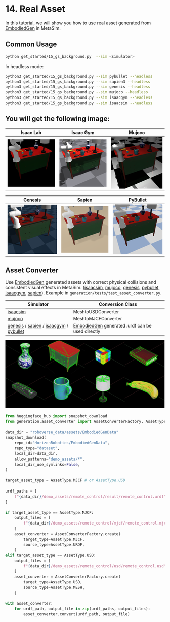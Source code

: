 #  14. Real Asset

In this tutorial, we will show you how to use real asset generated from [EmbodiedGen](https://github.com/HorizonRobotics/EmbodiedGen) in MetaSim.


## Common Usage
```bash
python get_started/15_gs_background.py  --sim <simulator>
```

In headless mode:
```bash
python3 get_started/15_gs_background.py --sim pybullet --headless
python3 get_started/15_gs_background.py --sim sapien3 --headless
python3 get_started/15_gs_background.py --sim genesis --headless
python3 get_started/15_gs_background.py --sim mujoco --headless
python3 get_started/15_gs_background.py --sim isaacgym --headless
python3 get_started/15_gs_background.py --sim isaacsim --headless
```

You will get the following image:
---
| Isaac Lab | Isaac Gym | Mujoco |
|:---:|:---:|:---:|
| ![Isaac Lab](../../../_static/standard_output/14_real_assets_isaacsim.png) | ![Isaac Gym](../../../_static/standard_output/14_real_assets_isaacgym.png) | ![Mujoco](../../../_static/standard_output/14_real_assets_mujoco.png) |

| Genesis | Sapien | PyBullet |
|:---:|:---:|:---:|
| ![Genesis](../../../_static/standard_output/14_real_assets_genesis.png) | ![Sapien](../../../_static/standard_output/14_real_assets_sapien3.png) | ![Pybullet](../../../_static/standard_output/14_real_assets_pybullet.png) |

## Asset Converter

Use [EmbodiedGen](https://github.com/HorizonRobotics/EmbodiedGen) generated assets with correct physical collisions and consistent visual effects in MetaSim.
([isaacsim](https://github.com/isaac-sim/IsaacSim), [mujoco](https://github.com/google-deepmind/mujoco), [genesis](https://github.com/Genesis-Embodied-AI/Genesis), [pybullet](https://github.com/bulletphysics/bullet3), [isaacgym](https://github.com/isaac-sim/IsaacGymEnvs), [sapien](https://github.com/haosulab/SAPIEN)).
Example in `generation/tests/test_asset_converter.py`.

| Simulator | Conversion Class |
|-----------|------------------|
| [isaacsim](https://github.com/isaac-sim/IsaacSim) | MeshtoUSDConverter |
| [mujoco](https://github.com/google-deepmind/mujoco) | MeshtoMJCFConverter |
| [genesis](https://github.com/Genesis-Embodied-AI/Genesis) / [sapien](https://github.com/haosulab/SAPIEN) / [isaacgym](https://github.com/isaac-sim/IsaacGymEnvs) / [pybullet](https://github.com/bulletphysics/bullet3) | [EmbodiedGen](https://github.com/HorizonRobotics/EmbodiedGen) generated .urdf can be used directly |

<img src="../../../_static/standard_output/14_real_assets_collision.jpg" alt="simulators_collision" width="600">


```py
from huggingface_hub import snapshot_download
from generation.asset_converter import AssetConverterFactory, AssetType

data_dir = "roboverse_data/assets/EmbodiedGenData"
snapshot_download(
    repo_id="HorizonRobotics/EmbodiedGenData",
    repo_type="dataset",
    local_dir=data_dir,
    allow_patterns="demo_assets/*",
    local_dir_use_symlinks=False,
)

target_asset_type = AssetType.MJCF # or AssetType.USD

urdf_paths = [
    f"{data_dir}/demo_assets/remote_control/result/remote_control.urdf",
]

if target_asset_type == AssetType.MJCF:
    output_files = [
        f"{data_dir}/demo_assets/remote_control/mjcf/remote_control.mjcf",
    ]
    asset_converter = AssetConverterFactory.create(
        target_type=AssetType.MJCF,
        source_type=AssetType.URDF,
    )
elif target_asset_type == AssetType.USD:
    output_files = [
        f"{data_dir}/demo_assets/remote_control/usd/remote_control.usd",
    ]
    asset_converter = AssetConverterFactory.create(
        target_type=AssetType.USD,
        source_type=AssetType.MESH,
    )

with asset_converter:
    for urdf_path, output_file in zip(urdf_paths, output_files):
        asset_converter.convert(urdf_path, output_file)
```